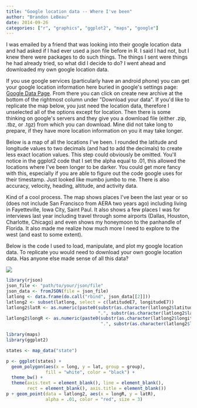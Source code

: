 ```yaml
---
title: "Google location data -- Where I've been"
author: "Brandon LeBeau"
date: 2014-09-26
categories: ["r", "graphics", "ggplot2", "maps", "google"]
---
```


I was emailed by a friend that was looking into their google location data and had asked if I had ever used a json file before in R. I said I had not, but I knew there were packages to do such things. The things I sent were things he had already tried, so what did I decide to do? I went ahead and downloaded my own google location data. 

If you use google services (particularly have an android phone) you can get your google location information here buried in google's settings page: [Google Data Page](https://www.google.com/settings/datatools). From there you can click on create new archive at the bottom of the rightmost column under "Download your data". If you'd like to replicate the map below, you just need the location data, therefore I unselected all of the options except for location. Then there is some thinking on google's servers and they give you a download file (either .zip, .tbz, or .tgz) from which you can download. Mine did not take long to prepare, if they have more location information on you it may take longer.

Below is a map of all the locations I've been. I rounded the latitude and longitude values to two decimals (and had to add the decimals) to create less exact location values. This step could obviously be omitted. You'll notice in the ggplot2 code that I set the alpha equal to .01, this allowed the locations where I've been longer to be darker. You could get more fancy with this, especially if you are able to figure out the code google uses for their timestamp. Just looked like mumbo jumbo to me. There is also accuracy, velocity, heading, altitude, and activity data.  

Kind of a cool process. The map shows places I've been the last year or so (does not include San Francisco from AERA two years ago) including living in Fayetteville, Iowa City, Saint Paul. It also shows a few places I was for interviews last year including travel through some airports (Dallas, Houston, Charlotte, Chicago) and even shows my honeymoon to the panhandle of Florida. It also made me realize how much more I need to explore to the west (and east to some extent).

Below is the code I used to load, manipulate, and plot my google location data. To replicate you would need to download your own google location data. Has anyone else made sense of all this data?

![](http://educate-r.org/figs/myjson.png) 


```r
library(rjson)
json_file <- "path/to/your/json/file"
json_data <- fromJSON(file = json_file)
latlong <- data.frame(do.call("rbind", json_data[[2]]))
latlong2 <- subset(latlong, select = c(latitudeE7, longitudeE7))
latlong2$latR <- as.numeric(paste0(substr(as.character(latlong2$latitudeE7), 1, 2), 
                                   ".", substr(as.character(latlong2$latitudeE7), 3, 4)))
latlong2$longR <- as.numeric(paste0(substr(as.character(latlong2$longitudeE7), 1, 3), 
                                    ".", substr(as.character(latlong2$longitudeE7), 4, 5)))

library(maps)
library(ggplot2)

states <- map_data("state")

p <- ggplot(states) + 
  geom_polygon(aes(x = long, y = lat, group = group), 
               fill = "white", color = "black") + 
  theme_bw() + 
  theme(axis.text = element_blank(), line = element_blank(), 
        rect = element_blank(), axis.title = element_blank())
p + geom_point(data = latlong2, aes(x = longR, y = latR), 
               alpha = .01, color = "red", size = 3)
```

